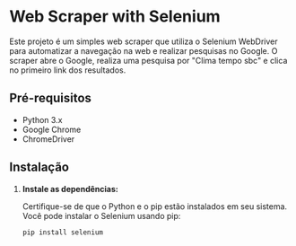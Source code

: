 # Web Scraper with Selenium

Este projeto é um simples web scraper que utiliza o Selenium WebDriver para automatizar a navegação na web e realizar pesquisas no Google. O scraper abre o Google, realiza uma pesquisa por "Clima tempo sbc" e clica no primeiro link dos resultados.

## Pré-requisitos

- Python 3.x
- Google Chrome
- ChromeDriver

## Instalação

1. **Instale as dependências:**

   Certifique-se de que o Python e o pip estão instalados em seu sistema. Você pode instalar o Selenium usando pip:

   ```sh
   pip install selenium

